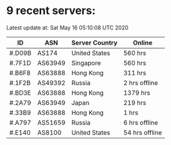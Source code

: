 # 9 recent servers:

Latest update at: Sat May 16 05:10:08 UTC 2020

| ID | ASN | Server Country | Online |
| -- | --- | -------------- | ------ |
| #.D09B | AS174 | United States | 560 hrs |
| #.7F1D | AS63949 | Singapore | 560 hrs |
| #.B6F8 | AS63888 | Hong Kong | 311 hrs |
| #.1F2B | AS49392 | Russia | 2 hrs offline |
| #.BD3E | AS63888 | Hong Kong | 1379 hrs |
| #.2A79 | AS63949 | Japan | 219 hrs |
| #.33B9 | AS63888 | Hong Kong | 1 hrs |
| #.A797 | AS51659 | Russia | 6 hrs offline |
| #.E140 | AS8100 | United States | 54 hrs offline |

